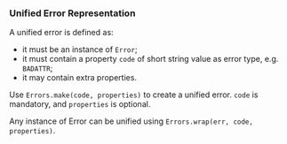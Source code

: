 ### Unified Error Representation

A unified error is defined as:

- it must be an instance of `Error`;
- it must contain a property `code` of short string value as error type, e.g. `BADATTR`;
- it may contain extra properties.

Use `Errors.make(code, properties)` to create a unified error. `code` is mandatory, and `properties` is optional.

Any instance of Error can be unified using `Errors.wrap(err, code, properties)`.